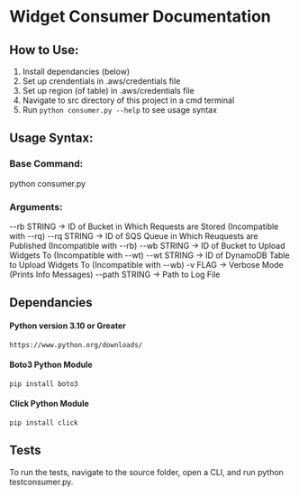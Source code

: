 # Widget Consumer Documentation

## How to Use:

1. Install dependancies (below)
1. Set up crendentials in .aws/credentials file
1. Set up region (of table) in .aws/credentials file
1. Navigate to src directory of this project in a cmd terminal
1. Run `python consumer.py --help` to see usage syntax

## Usage Syntax:

### Base Command:
python consumer.py

### Arguments:
--rb STRING -> ID of Bucket in Which Requests are Stored (Incompatible with --rq)
--rq STRING -> ID of SQS Queue in Which Reuquests are Published (Incompatible with --rb)
--wb STRING -> ID of Bucket to Upload Widgets To (Incompatible with --wt)
--wt STRING -> ID of DynamoDB Table to Upload Widgets To (Incompatible with --wb)
-v FLAG -> Verbose Mode (Prints Info Messages)
--path STRING -> Path to Log File

## Dependancies

#### Python version 3.10 or Greater
```
https://www.python.org/downloads/
```

#### Boto3 Python Module
```
pip install boto3
```

#### Click Python Module
```
pip install click
```

## Tests
To run the tests, navigate to the source folder, open a CLI, and run python testconsumer.py.